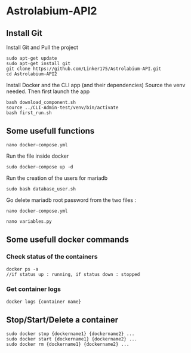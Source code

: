 # Astrolabium-API2

## Install Git 

Install Git and Pull the project

```Shell
sudo apt-get update
sudo apt-get install git
git clone https://github.com/Linker175/Astrolabium-API.git
cd Astrolabium-API2
```

Install Docker and the CLI app (and their dependencies) 
Source the venv needed.
Then first launch the app
```
bash download_component.sh
source ../CLI-Admin-test/venv/bin/activate
bash first_run.sh
```



##  Some usefull functions

```Shell 
nano docker-compose.yml
```

Run the file inside docker
```Shell
sudo docker-compose up -d
```

Run the creation of the users for mariadb
```Shell
sudo bash database_user.sh
```

Go delete mariadb root password from the two files : 
```Shell
nano docker-compose.yml
```
```Shell
nano variables.py
```

## Some usefull docker commands
### Check status of the containers
```
docker ps -a 
//if status up : running, if status down : stopped
```

### Get container logs
```
docker logs {container name} 
```

## Stop/Start/Delete a container
```
sudo docker stop {dockername1} {dockername2} ... 
sudo docker start {dockername1} {dockername2} ... 
sudo docker rm {dockername1} {dockername2} ... 
```
